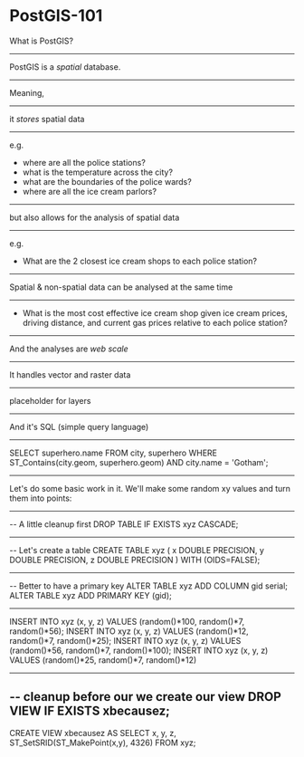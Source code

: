 PostGIS-101
===========

What is PostGIS?

---

PostGIS is a _spatial_ database.

---

Meaning,

---

it _stores_ spatial data

---

e.g.
* where are all the police stations?
* what is the temperature across the city?
* what are the boundaries of the police wards?
* where are all the ice cream parlors?

---

but also allows for the analysis of spatial data

---

e.g.
* What are the 2 closest ice cream shops to each police station?

---

Spatial & non-spatial data can be analysed at the same time

---

* What is the most cost effective ice cream shop given ice cream prices, driving distance, and current gas prices relative to each police station?

---

And the analyses are _web scale_

---

It handles vector and raster data

---

placeholder for layers

---

And it's SQL (simple query language)

---

SELECT superhero.name
FROM city, superhero
WHERE ST_Contains(city.geom, superhero.geom)
AND city.name = 'Gotham';

---

Let's do some basic work in it.  We'll make some random xy values and turn them into points:

---

-- A little cleanup first
DROP TABLE IF EXISTS xyz CASCADE;

---

-- Let's create a table
CREATE TABLE xyz
(
x DOUBLE PRECISION,
y DOUBLE PRECISION,
z DOUBLE PRECISION
)
WITH (OIDS=FALSE);

---

-- Better to have a primary key
ALTER TABLE xyz ADD COLUMN gid serial;
ALTER TABLE xyz ADD PRIMARY KEY (gid);

---

INSERT INTO xyz (x, y, z)
VALUES (random()*100, random()*7, random()*56);
INSERT INTO xyz (x, y, z)
VALUES (random()*12, random()*7, random()*25);
INSERT INTO xyz (x, y, z)
VALUES (random()*56, random()*7, random()*100);
INSERT INTO xyz (x, y, z)
VALUES (random()*25, random()*7, random()*12)

---

-- cleanup before our we create our view
DROP VIEW IF EXISTS xbecausez;
---

CREATE VIEW xbecausez AS
SELECT x, y, z, ST_SetSRID(ST_MakePoint(x,y), 4326)
FROM xyz;
